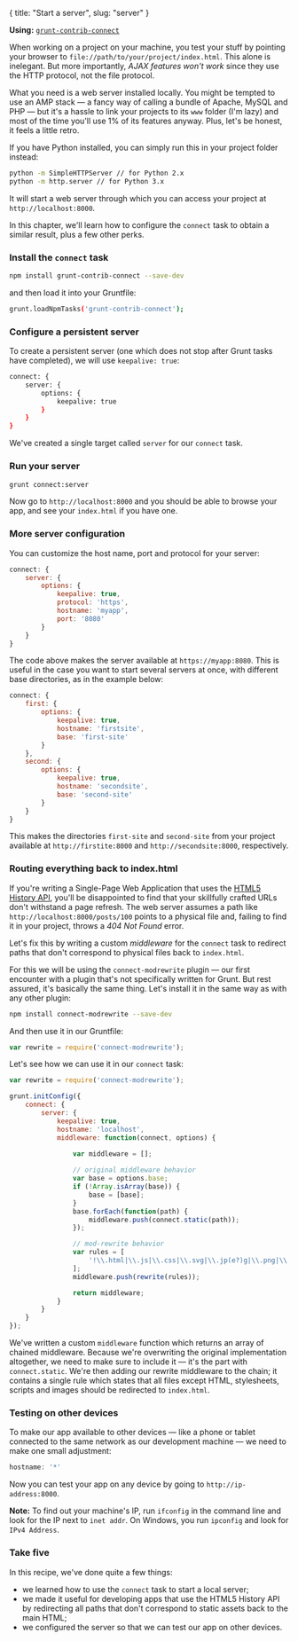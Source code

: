 {
  title: "Start a server",
  slug: "server"
}

**Using:** [`grunt-contrib-connect`](https://npmjs.org/package/grunt-contrib-connect)

When working on a project on your machine, you test your stuff by pointing your browser to `file://path/to/your/project/index.html`. This alone is inelegant. But more importantly, _AJAX features won't work_ since they use the HTTP protocol, not the file protocol. 

What you need is a web server installed locally. You might be tempted to use an AMP stack &mdash; a fancy way of calling a bundle of Apache, MySQL and PHP &mdash; but it's a hassle to link your projects to its `www` folder (I'm lazy) and most of the time you'll use 1% of its features anyway. Plus, let's be honest, it feels a little retro. 

If you have Python installed, you can simply run this in your project folder instead:

```bash
python -m SimpleHTTPServer // for Python 2.x
python -m http.server // for Python 3.x
```

It will start a web server through which you can access your project at `http://localhost:8000`.

In this chapter, we'll learn how to configure the `connect` task to obtain a similar result, plus a few other perks.

### Install the `connect` task

```bash
npm install grunt-contrib-connect --save-dev
```

and then load it into  your Gruntfile:
	
```bash
grunt.loadNpmTasks('grunt-contrib-connect');
```

### Configure a persistent server

To create a persistent server (one which does not stop after Grunt tasks have completed), we will use `keepalive: true`:

```bash
connect: {
	server: {
		options: {
			keepalive: true
		}
	}
}
```

We've created a single target called `server` for our `connect` task.

### Run your server

```bash
grunt connect:server
```

Now go to `http://localhost:8000` and you should be able to browse your app, and see your `index.html` if you have one.

### More server configuration

You can customize the host name, port and protocol for your server:

```javascript
connect: {
	server: {
		options: {
			keepalive: true,
			protocol: 'https',
			hostname: 'myapp',
			port: '8080'
		}
	}
}
```

The code above makes the server available at `https://myapp:8080`. This is useful in the case you want to start several servers at once, with different base directories, as in the example below:

```javascript
connect: {
	first: {
		options: {
			keepalive: true,
			hostname: 'firstsite',
			base: 'first-site'
		}
	},
	second: {
		options: {
			keepalive: true,
			hostname: 'secondsite',
			base: 'second-site'
		}
	}
}
```

This makes the directories `first-site` and `second-site` from your project available at `http://firstite:8000` and `http://secondsite:8000`, respectively.

### Routing everything back to index.html

If you're writing a Single-Page Web Application that uses the [HTML5 History API](https://developer.mozilla.org/en-US/docs/Web/Guide/API/DOM/Manipulating_the_browser_history), you'll be disappointed to find that your skillfully crafted URLs don't withstand a page refresh. The web server assumes a path like `http://localhost:8000/posts/100` points to a physical file and, failing to find it in your project, throws a _404 Not Found_ error.

Let's fix this by writing a custom _middleware_ for the `connect` task to redirect paths that don't correspond to physical files back to `index.html`.

For this we will be using the `connect-modrewrite` plugin &mdash; our first encounter with a plugin that's not specifically written for Grunt. But rest assured, it's basically the same thing. Let's install it in the same way as with any other plugin:

```bash
npm install connect-modrewrite --save-dev
```

And then use it in our Gruntfile:

```javascript
var rewrite = require('connect-modrewrite');
```

Let's see how we can use it in our `connect` task:

```javascript
var rewrite = require('connect-modrewrite');

grunt.initConfig({
	connect: {
		server: {
			keepalive: true,
			hostname: 'localhost',
			middleware: function(connect, options) {

				var middleware = [];
				
				// original middleware behavior
				var base = options.base;
				if (!Array.isArray(base)) {
					base = [base];
				}
				base.forEach(function(path) {
					middleware.push(connect.static(path));
				});

				// mod-rewrite behavior
				var rules = [
					'!\\.html|\\.js|\\.css|\\.svg|\\.jp(e?)g|\\.png|\\.gif$ /index.html'
				];
				middleware.push(rewrite(rules));

				return middleware;
			}
		}
	}
});	
```

We've written a custom `middleware` function which returns an array of chained middleware. Because we're overwriting the original implementation altogether, we need to make sure to include it &mdash; it's the part with `connect.static`. We're then adding our rewrite middleware to the chain; it contains a single rule which states that all files except HTML, stylesheets, scripts and images should be redirected to `index.html`.

### Testing on other devices

To make our app available to other devices &mdash; like a phone or tablet connected to the same network as our development machine &mdash; we need to make one small adjustment:

```javascript
hostname: '*'
```

Now you can test your app on any device by going to `http://ip-address:8000`. 

__Note:__ To find out your machine's IP, run `ifconfig` in the command line and look for the IP next to `inet addr`. On Windows, you run `ipconfig` and look for `IPv4 Address`.

### Take five

In this recipe, we've done quite a few things:

* we learned how to use the `connect` task to start a local server;
* we made it useful for developing apps that use the HTML5 History API by redirecting all paths that don't correspond to static assets back to the main HTML;
* we configured the server so that we can test our app on other devices.


